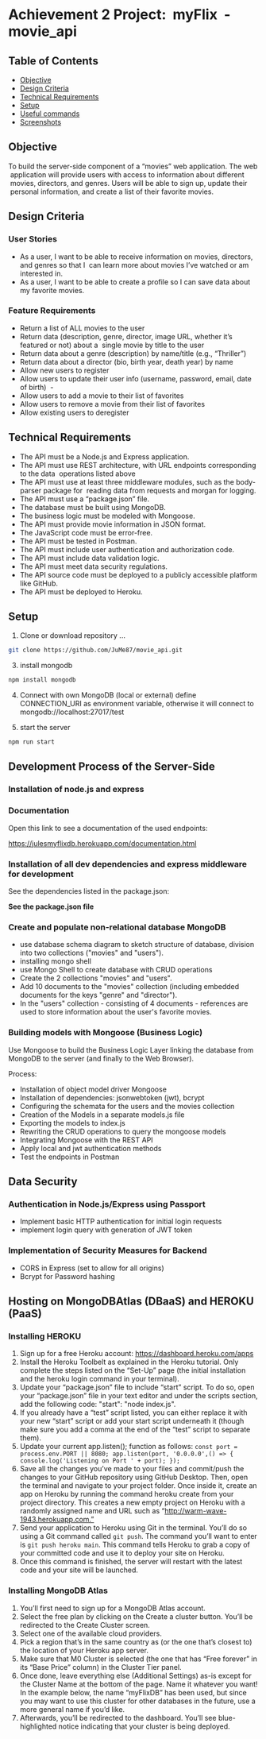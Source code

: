 # Achievement 2 Project:  myFlix  - movie_api

## Table of Contents

-   [Objective](#Objective)
-   [Design Criteria](#Design-criteria)
-   [Technical Requirements](#Technical-Requirements)
-   [Setup](#setup)
-   [Useful commands](#useful-commands)
-   [Screenshots](#screenshots)

## Objective

To build the server-side component of a “movies” web application. The web  application will provide users with access to information about different  movies, directors, and genres. Users will be able to sign up, update their  personal information, and create a list of their favorite movies.

## Design Criteria

### User Stories

-   As a user, I want to be able to receive information on movies, directors, and genres so that I  can learn more about movies I’ve watched or am interested in.
-   As a user, I want to be able to create a profile so I can save data about my favorite movies.

### Feature Requirements

-   Return a list of ALL movies to the user
-   Return data (description, genre, director, image URL, whether it’s featured or not) about a  single movie by title to the user
-   Return data about a genre (description) by name/title (e.g., “Thriller”)
-   Return data about a director (bio, birth year, death year) by name
-   Allow new users to register
-   Allow users to update their user info (username, password, email, date of birth)  -
-   Allow users to add a movie to their list of favorites
-   Allow users to remove a movie from their list of favorites
-   Allow existing users to deregister

## Technical Requirements

-   The API must be a Node.js and Express application.
-   The API must use REST architecture, with URL endpoints corresponding to the data  operations listed above
-   The API must use at least three middleware modules, such as the body-parser package for  reading data from requests and morgan for logging.
-   The API must use a “package.json” file.
-   The database must be built using MongoDB.
-   The business logic must be modeled with Mongoose.
-   The API must provide movie information in JSON format.
-   The JavaScript code must be error-free.
-   The API must be tested in Postman.
-   The API must include user authentication and authorization code.
-   The API must include data validation logic.
-   The API must meet data security regulations.
-   The API source code must be deployed to a publicly accessible platform like GitHub.
-   The API must be deployed to Heroku.

## Setup

1. Clone or download repository ...

```bash
git clone https://github.com/JuMe87/movie_api.git
```

3. install mongodb

```bash
npm install mongodb
```

4. Connect with own MongoDB (local or external)
   define CONNECTION_URI as environment variable, otherwise it will connect to mongodb://localhost:27017/test

5. start the server

```bash
npm run start
```

## Development Process of the Server-Side

### Installation of node.js and express

### Documentation

Open this link to see a documentation of the used endpoints:

https://julesmyflixdb.herokuapp.com/documentation.html

### Installation of all dev dependencies and express middleware for development

See the dependencies listed in the package.json:

**See the package.json file**

### Create and populate non-relational database MongoDB

-   use database schema diagram to sketch structure of database, division into two collections ("movies" and "users").
-   installing mongo shell
-   use Mongo Shell to create database with CRUD operations
-   Create the 2 collections "movies" and "users".
-   Add 10 documents to the "movies" collection (including embedded documents for the keys "genre" and "director").
-   In the "users" collection - consisting of 4 documents - references are used to store information about the user's favorite movies.

### Building models with Mongoose (Business Logic)

Use Mongoose to build the Business Logic Layer linking the database from MongoDB to the server (and finally to the Web Browser).

Process:

-   Installation of object model driver Mongoose
-   Installation of dependencies: jsonwebtoken (jwt), bcrypt
-   Configuring the schemata for the users and the movies collection
-   Creation of the Models in a separate models.js file
-   Exporting the models to index.js
-   Rewriting the CRUD operations to query the mongoose models
-   Integrating Mongoose with the REST API
-   Apply local and jwt authentication methods
-   Test the endpoints in Postman

## Data Security

### Authentication in Node.js/Express using Passport

-   Implement basic HTTP authentication for initial login requests
-   implement login query with generation of JWT token

### Implementation of Security Measures for Backend

-   CORS in Express (set to allow for all origins)
-   Bcrypt for Password hashing

## Hosting on MongoDBAtlas (DBaaS) and HEROKU (PaaS)

### Installing HEROKU

1. Sign up for a free Heroku account: https://dashboard.heroku.com/apps
2. Install the Heroku Toolbelt as explained in the Heroku tutorial. Only complete the steps listed on the “Set-Up” page (the initial installation and the heroku login command in your terminal).
3. Update your “package.json” file to include “start” script. To do so, open your “package.json” file in your text editor and under the scripts section, add the following code: "start": "node index.js".
4. If you already have a “test” script listed, you can either replace it with your new “start” script or add your start script underneath it (though make sure you add a comma at the end of the “test” script to separate them).
5. Update your current app.listen(); function as follows:
   `const port = process.env.PORT || 8080; app.listen(port, '0.0.0.0',() => { console.log('Listening on Port ' + port); });`
6. Save all the changes you’ve made to your files and commit/push the changes to your GitHub repository using GitHub Desktop. Then, open the terminal and navigate to your project folder. Once inside it, create an app on Heroku by running the command heroku create from your project directory. This creates a new empty project on Heroku with a randomly assigned name and URL such as “http://warm-wave-1943.herokuapp.com.”
7. Send your application to Heroku using Git in the terminal. You’ll do so using a Git command called `git push`. The command you’ll want to enter is `git push heroku main`. This command tells Heroku to grab a copy of your committed code and use it to deploy your site on Heroku.
8. Once this command is finished, the server will restart with the latest code and your site will be launched.

### Installing MongoDB Atlas

1. You’ll first need to sign up for a MongoDB Atlas account.
2. Select the free plan by clicking on the Create a cluster button. You’ll be redirected to the Create Cluster screen.
3. Select one of the available cloud providers.
4. Pick a region that’s in the same country as (or the one that’s closest to) the location of your Heroku app server.
5. Make sure that M0 Cluster is selected (the one that has “Free forever” in its “Base Price” column) in the Cluster Tier panel.
6. Once done, leave everything else (Additional Settings) as-is except for the Cluster Name at the bottom of the page. Name it whatever you want! In the example below, the name “myFlixDB” has been used, but since you may want to use this cluster for other databases in the future, use a more general name if you’d like.
7. Afterwards, you’ll be redirected to the dashboard. You’ll see blue-highlighted notice indicating that your cluster is being deployed.
